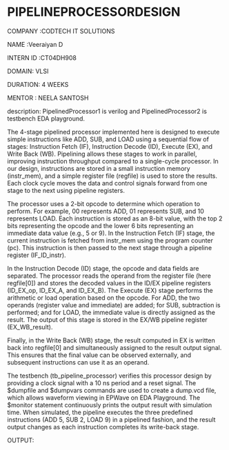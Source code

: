 # PIPELINEPROCESSORDESIGN

COMPANY :CODTECH IT SOLUTIONS

NAME :Veeraiyan D

INTERN ID :CT04DH908

DOMAIN: VLSI

DURATION: 4 WEEKS

MENTOR : NEELA SANTOSH

description:
PipelinedProcessor1 is verilog and PipelinedProcessor2 is testbench EDA playground. 

 
The 4-stage pipelined processor implemented here is designed to execute simple instructions like ADD, SUB, and LOAD using a sequential flow of stages: Instruction Fetch (IF), Instruction Decode (ID), Execute (EX), and Write Back (WB). Pipelining allows these stages to work in parallel, improving instruction throughput compared to a single-cycle processor. In our design, instructions are stored in a small instruction memory (instr_mem), and a simple register file (regfile) is used to store the results. Each clock cycle moves the data and control signals forward from one stage to the next using pipeline registers.

The processor uses a 2-bit opcode to determine which operation to perform. For example, 00 represents ADD, 01 represents SUB, and 10 represents LOAD. Each instruction is stored as an 8-bit value, with the top 2 bits representing the opcode and the lower 6 bits representing an immediate data value (e.g., 5 or 9). In the Instruction Fetch (IF) stage, the current instruction is fetched from instr_mem using the program counter (pc). This instruction is then passed to the next stage through a pipeline register (IF_ID_instr).

In the Instruction Decode (ID) stage, the opcode and data fields are separated. The processor reads the operand from the register file (here regfile[0]) and stores the decoded values in the ID/EX pipeline registers (ID_EX_op, ID_EX_A, and ID_EX_B). The Execute (EX) stage performs the arithmetic or load operation based on the opcode. For ADD, the two operands (register value and immediate) are added; for SUB, subtraction is performed; and for LOAD, the immediate value is directly assigned as the result. The output of this stage is stored in the EX/WB pipeline register (EX_WB_result).

Finally, in the Write Back (WB) stage, the result computed in EX is written back into regfile[0] and simultaneously assigned to the result output signal. This ensures that the final value can be observed externally, and subsequent instructions can use it as an operand.

The testbench (tb_pipeline_processor) verifies this processor design by providing a clock signal with a 10 ns period and a reset signal. The $dumpfile and $dumpvars commands are used to create a dump.vcd file, which allows waveform viewing in EPWave on EDA Playground. The $monitor statement continuously prints the output result with simulation time. When simulated, the pipeline executes the three predefined instructions (ADD 5, SUB 2, LOAD 9) in a pipelined fashion, and the result output changes as each instruction completes its write-back stage.

OUTPUT:




